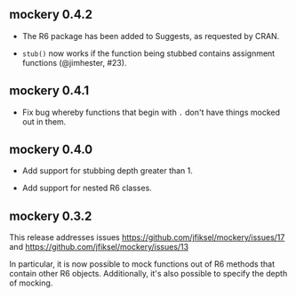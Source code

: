 ## mockery 0.4.2

* The R6 package has been added to Suggests, as requested by CRAN.

* `stub()` now works if the function being stubbed contains assignment functions (@jimhester, #23).

## mockery 0.4.1

* Fix bug whereby functions that begin with `.` don't have things mocked out in
them.

## mockery 0.4.0

* Add support for stubbing depth greater than 1.

* Add support for nested R6 classes.

## mockery 0.3.2

This release addresses issues https://github.com/jfiksel/mockery/issues/17 and
https://github.com/jfiksel/mockery/issues/13

In particular, it is now possible to mock functions out of R6 methods that
contain other R6 objects. Additionally, it's also possible to specify the depth
of mocking.
